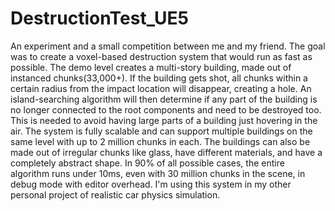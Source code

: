 # DestructionTest_UE5

An experiment and a small competition between me and my friend. The goal was to create a voxel-based destruction system that would run as fast as possible. The demo level creates a multi-story building, made out of instanced chunks(33,000+). If the building gets shot, all chunks within a certain radius from the impact location will disappear, creating a hole. An island-searching algorithm will then determine if any part of the building is no longer connected to the root components and need to be destroyed too. This is needed to avoid having large parts of a building just hovering in the air. The system is fully scalable and can support multiple buildings on the same level with up to 2 million chunks in each. The buildings can also be made out of irregular chunks like glass, have different materials, and have a completely abstract shape. In 90% of all possible cases, the entire algorithm runs under 10ms, even with 30 million chunks in the scene, in debug mode with editor overhead. I'm using this system in my other personal project of realistic car physics simulation.
